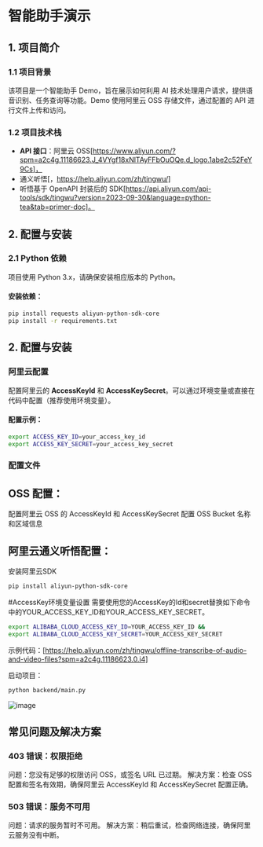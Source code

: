 # 智能助手演示

## 1. 项目简介

### 1.1 项目背景
该项目是一个智能助手 Demo，旨在展示如何利用 AI 技术处理用户请求，提供语音识别、任务查询等功能。Demo 使用阿里云 OSS 存储文件，通过配置的 API 进行文件上传和访问。

### 1.2 项目技术栈
- **API 接口**：阿里云 OSS[https://www.aliyun.com/?spm=a2c4g.11186623.J_4VYgf18xNlTAyFFbOuOQe.d_logo.1abe2c52FeY9Cs]，
- 通义听悟[，https://help.aliyun.com/zh/tingwu/]
- 听悟基于 OpenAPI 封装后的 SDK[https://api.aliyun.com/api-tools/sdk/tingwu?version=2023-09-30&language=python-tea&tab=primer-doc]。

## 2. 配置与安装

### 2.1 Python 依赖
项目使用 Python 3.x，请确保安装相应版本的 Python。

#### 安装依赖：
```bash
pip install requests aliyun-python-sdk-core
pip install -r requirements.txt
```
## 2. 配置与安装

###  阿里云配置
配置阿里云的 **AccessKeyId** 和 **AccessKeySecret**。可以通过环境变量或直接在代码中配置（推荐使用环境变量）。

#### 配置示例：
```bash
export ACCESS_KEY_ID=your_access_key_id
export ACCESS_KEY_SECRET=your_access_key_secret
```
### 配置文件
## OSS 配置：
配置阿里云 OSS 的 AccessKeyId 和 AccessKeySecret
配置 OSS Bucket 名称和区域信息
## 阿里云通义听悟配置：
安装阿里云SDK
```bash
pip install aliyun-python-sdk-core
```

#AccessKey环境变量设置
需要使用您的AccessKey的Id和secret替换如下命令中的YOUR_ACCESS_KEY_ID和YOUR_ACCESS_KEY_SECRET。
```bash
export ALIBABA_CLOUD_ACCESS_KEY_ID=YOUR_ACCESS_KEY_ID &&
export ALIBABA_CLOUD_ACCESS_KEY_SECRET=YOUR_ACCESS_KEY_SECRET
```
示例代码：[https://help.aliyun.com/zh/tingwu/offline-transcribe-of-audio-and-video-files?spm=a2c4g.11186623.0.i4]

启动项目：
```bash
python backend/main.py
```

![image](https://github.com/user-attachments/assets/8c083f70-da10-40b7-a9e2-d83cf0ea4f80)

## 常见问题及解决方案

### 403 错误：权限拒绝
问题：您没有足够的权限访问 OSS，或签名 URL 已过期。
解决方案：检查 OSS 配置和签名有效期，确保阿里云 AccessKeyId 和 AccessKeySecret 配置正确。

### 503 错误：服务不可用
问题：请求的服务暂时不可用。
解决方案：稍后重试，检查网络连接，确保阿里云服务没有中断。
